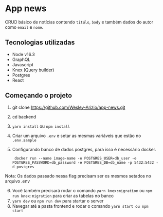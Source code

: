 # App news

CRUD básico de notícias contendo `titúlo`, `body` e também dados do autor como `email` e `nome`.

## Tecnologias utilizadas

- Node v16.3
- GraphQL
- Javascript
- Knex (Query builder)
- Postgres
- React

## Começando o projeto

1. git clone  <a>https://github.com/Wesley-Arizio/app-news.git </a>
2. cd backend
3. `yarn install` ou `npm install`
4. Criar um arquivo `.env` e setar as mesmas variáveis que estão no `.env.sample`
5. Configurando banco de dados postgres, para isso é necessário docker.

        docker run --name image-name -e POSTGRES_USER=db_user -e POSTGRES_PASSWORD=db_password -e POSTGRES_DB=db_name -p 5432:5432 -d postgres
 Nota: Os dados passado nessa flag precisam ser os mesmos setados no arquivo .env

6. Você também precisará rodar o comando `yarn knex:migration` ou `npm run knex:migration` para criar as tabelas no banco
7. `yarn dev` ou `npm run dev` para startar o server
8. Navegar até a pasta frontend e rodar o comando `yarn start ou npm start`
